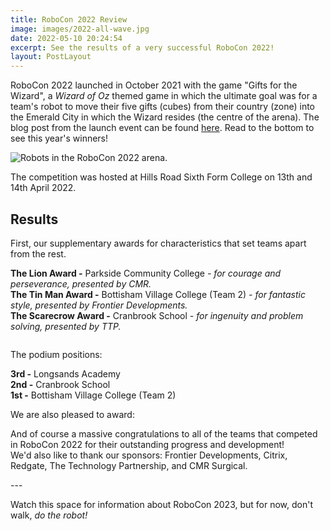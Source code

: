 ```yaml
---
title: RoboCon 2022 Review
image: images/2022-all-wave.jpg
date: 2022-05-10 20:24:54
excerpt: See the results of a very successful RoboCon 2022!
layout: PostLayout
---
```

RoboCon 2022 launched in October 2021 with the game "Gifts for the Wizard", a *Wizard of Oz* themed game in which the ultimate goal was for a team's robot to move their five gifts (cubes) from their country (zone) into the Emerald City in which the Wizard resides (the centre of the arena). The blog post from the launch event can be found [here](robocon-2022-launched.html). Read to the bottom to see this year's winners!

![Robots in the RoboCon 2022 arena. ](images/2022-cranbrook-vs-bottisham2-final.JPG)

The competition was hosted at Hills Road Sixth Form College on 13th and 14th April 2022. 

## Results

First, our supplementary awards for characteristics that set teams apart from the rest. 

**The Lion Award -** Parkside Community College *\- for courage and perseverance, presented by CMR.*\
**The Tin Man Award -** Bottisham Village College (Team 2) *\- for fantastic style, presented by Frontier Developments.*\
**The Scarecrow Award -** Cranbrook School *\- for ingenuity and problem solving, presented by TTP.* 

![]()

The podium positions:

**3rd -** Longsands Academy\
**2nd -** Cranbrook School\
**1st -** Bottisham Village College (Team 2)

We are also pleased to award:



And of course a massive congratulations to all of the teams that competed in RoboCon 2022 for their outstanding progress and development! \
We'd also like to thank our sponsors: Frontier Developments, Citrix, Redgate, The Technology Partnership, and CMR Surgical. 

\---

Watch this space for information about RoboCon 2023, but for now, don't walk, *do the robot!*